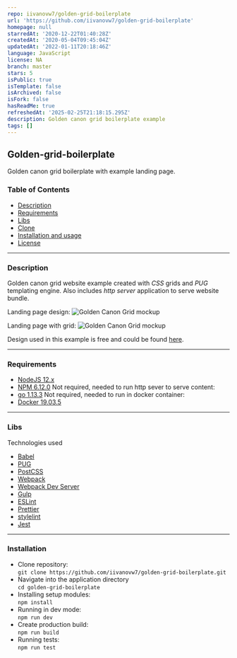 ```yaml
---
repo: iivanovw7/golden-grid-boilerplate
url: 'https://github.com/iivanovw7/golden-grid-boilerplate'
homepage: null
starredAt: '2020-12-22T01:40:28Z'
createdAt: '2020-05-04T09:45:04Z'
updatedAt: '2022-01-11T20:18:46Z'
language: JavaScript
license: NA
branch: master
stars: 5
isPublic: true
isTemplate: false
isArchived: false
isFork: false
hasReadMe: true
refreshedAt: '2025-02-25T21:18:15.295Z'
description: Golden canon grid boilerplate example
tags: []
---
```


## Golden-grid-boilerplate

Golden canon grid boilerplate with example landing page.

### Table of Contents 

- [Description](#description)
- [Requirements](#requirements)
- [Libs](#libs)
- [Clone](#clone)
- [Installation and usage](#installation)
- [License](#license)

---

### Description

Golden canon grid website example created with *CSS* grids and *PUG* templating engine.
Also includes *http server* application to serve website bundle.

Landing page design:
![Golden Canon Grid mockup](./images/home-page-mockup.png)

Landing page with grid:
![Golden Canon Grid mockup](./images/home-page-grid.png)

Design used in this example is free and could be found [here](https://www.behance.net/gallery/63438655/MI-Talent-Free-PSD-Template).

---

### Requirements

- [NodeJS 12.x](https://nodejs.org/en/) 
- [NPM 6.12.0](https://www.npmjs.com/get-npm)
Not required, needed to run http sever to serve content:
- [go 1.13.3](https://golang.org/doc/install) 
Not required, needed to run in docker container:
- [Docker 19.03.5](https://www.docker.com/)

---

### Libs

Technologies used
- [Babel](http://babeljs.io)
- [PUG](https://pugjs.org/api/getting-started.html)
- [PostCSS](https://postcss.org/)
- [Webpack](https://webpack.js.org/)
- [Webpack Dev Server](https://webpack.js.org/configuration/dev-server/)
- [Gulp](https://gulpjs.com/)
- [ESLint](https://eslint.org)
- [Prettier](https://prettier.io/)
- [stylelint](https://stylelint.io)
- [Jest](https://jestjs.io/)

---
### Installation

- Clone repository: <br />
`git clone https://github.com/iivanovw7/golden-grid-boilerplate.git` <br />
- Navigate into the application directory <br />
`cd golden-grid-boilerplate` <br />
- Installing setup modules: <br />
`npm install` <br />
- Running in dev mode: <br />
`npm run dev` <br />
- Create production build: <br />
`npm run build` <br />
- Running tests: <br />
`npm run test` <br />

